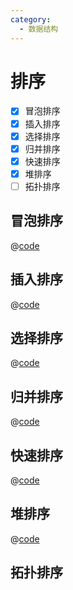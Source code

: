 ```yaml
---
category:
  - 数据结构
---
```


# 排序

- [x] 冒泡排序
- [x] 插入排序
- [x] 选择排序
- [x] 归并排序
- [x] 快速排序
- [x] 堆排序
- [ ] 拓扑排序

<Replit user="alomerry" repl="algorithm" file="data-struct/sort/" />

## 冒泡排序

@[code](../../_codes/algorithm/data-struct/sort/bubbleSort/main.go)

## 插入排序

@[code](../../_codes/algorithm/data-struct/sort/insertionSort/main.go)

## 选择排序

@[code](../../_codes/algorithm/data-struct/sort/selectSort/main.go)
## 归并排序

@[code](../../_codes/algorithm/data-struct/sort/mergeSort/main.go)

## 快速排序

@[code](../../_codes/algorithm/data-struct/sort/quickSort/main.go)

## 堆排序

@[code](../../_codes/algorithm/data-struct/sort/heapSort/main.go)

## 拓扑排序

